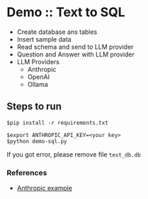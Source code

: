 # Demo :: Text to SQL
* Create database ans tables
* Insert sample data
* Read schema and send to LLM provider
* Question and Answer with LLM provider
* LLM Providers
  *  Anthropic
  *  OpenAI
  *  Ollama 

## Steps to run
```
$pip install -r requirements.txt

$export ANTHROPIC_API_KEY=<your key>
$python demo-sql.py
```

If you got error, please remove file `test_db.db`


### References
* [Anthropic example](https://github.com/anthropics/anthropic-cookbook/tree/main/skills/text_to_sql)
